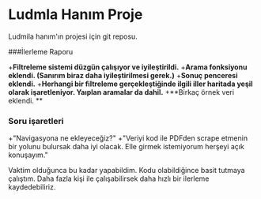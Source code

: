 # Ludmla Hanım Proje
Ludmila hanım'ın projesi için git reposu.

###İlerleme Raporu

+**Filtreleme sistemi düzgün çalışıyor ve iyileştirildi.**
+**Arama fonksiyonu eklendi. (Sanırım biraz daha iyileştirilmesi gerek.)**
+**Sonuç penceresi eklendi.**
+**Herhangi bir filtreleme gerçekleştiğinde ilgili iller haritada yeşil olarak işaretleniyor. Yaıplan aramalar da dahil.**
+**Birkaç örnek veri eklendi. **

### Soru işaretleri
+"Navigasyona ne ekleyeceğiz?"
+"Veriyi kod ile PDFden scrape etmenin bir yolunu bulursak daha iyi olacak. Elle girmek istemiyorum herşeyi açık konuşayım."

Vaktim olduğunca bu kadar yapabildim. 
Kodu olabildiğince basit tutmaya çalıştım.
Daha fazla kişi ile çalışabilirsek daha hızlı bir ilerleme kaydedebiliriz.
